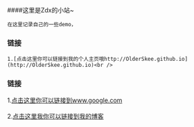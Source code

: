 ####这里是Zdx的小站~

    在这里记录自己的一些demo，
### 链接
    1.[点击这里你可以链接到我的个人主页哦http://OlderSkee.github.io](http://OlderSkee.github.io)<br />

### 链接  
1.[点击这里你可以链接到www.google.com](http://www.google.com)<br />  
2.[点击这里我你可以链接到我的博客](http://guoyunsky.iteye.com)<br />  
